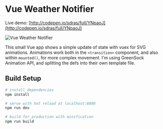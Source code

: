 # Vue Weather Notifier

Live demo: [http://codepen.io/sdras/full/YNpaoJ](http://codepen.io/sdras/full/YNpaoJ)

![Vue Weather Notifier](https://s3-us-west-2.amazonaws.com/s.cdpn.io/28963/weather-og.jpg "Play with me")

This small Vue app shows a simple update of state with vuex for SVG animations. Animations work both in the `<transition>` component, and also within `mounted()`, for more complex movement. I'm using GreenSock Animation API, and splitting the defs into their own template file.

## Build Setup

``` bash
# install dependencies
npm install

# serve with hot reload at localhost:8080
npm run dev

# build for production with minification
npm run build
```

